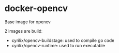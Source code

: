# docker-opencv

Base image for opencv

2 images are build:

 * cyrilix/opencv-buildstage: used to compile go code
 * cyrilix/opencv-runtime: used to run executable
